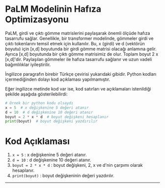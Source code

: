 # PaLM Modelinin Hafıza Optimizasyonu

PaLM, girdi ve çıktı gömme matrislerini paylaşarak önemli ölçüde hafıza tasarrufu sağlar. Genellikle, bir transformer modelinde, gömmeler girdi ve çıktı tokenlarını temsil etmek için kullanılır. Bu, x (girdi) ve d (vektörün boyutu) için [x,d] boyutunda bir girdi gömme matrisi olacağı anlamına gelir. Ayrıca [x,d] boyutunda bir çıktı gömme matrisimiz de olur. Toplam boyut 2 x [x,d]'dir. Paylaşılan gömmeler ile hafıza tasarrufu sağlanır ve uzun vadeli bağımlılıklar iyileştirilir.

İngilizce paragrafın birebir Türkçe çevirisi yukarıdaki gibidir. Python kodları içermediğinden dolayı kod açıklaması yapılmamıştır. 

Eğer ingilizce metinde kod var ise, kod satırları ve açıklamaları istenildiği şekilde aşağıda gösterilebilirdi:

```python
# Örnek bir python kodu olsaydı
x = 5  # x değişkenine 5 değeri atanır
d = 10  # d değişkenine 10 değeri atanır
boyut = 2 * x * d  # boyut değişkeni hesaplanır
print(boyut)  # boyut değişkeni yazdırılır
```

# Kod Açıklaması

1. `x = 5` : x değişkenine 5 değeri atanır.
2. `d = 10` : d değişkenine 10 değeri atanır.
3. `boyut = 2 * x * d` : boyut değişkeni, 2, x ve d'nin çarpımı olarak hesaplanır.
4. `print(boyut)` : boyut değişkeninin değeri yazdırılır.

---

